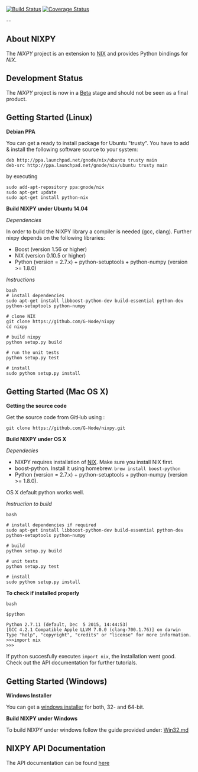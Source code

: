 
[![Build Status](https://travis-ci.org/G-Node/nixpy.png?branch=master)](https://travis-ci.org/G-Node/nixpy)
[![Coverage Status](https://coveralls.io/repos/G-Node/nixpy/badge.png?branch=master)](https://coveralls.io/r/G-Node/nixpy?branch=master)

--

About NIXPY
-------------

The *NIXPY* project is an extension to [NIX](https://github.com/G-Node/nix) and provides Python bindings for *NIX*.

Development Status
------------------

The *NIXPY* project is now in a [Beta](https://github.com/G-Node/nixpy/releases) stage and should not be seen as a final product.

Getting Started (Linux)
-----------------------

**Debian PPA**

You can get a ready to install package for Ubuntu "trusty". You have to add & install the following software source to your system:

```
deb http://ppa.launchpad.net/gnode/nix/ubuntu trusty main 
deb-src http://ppa.launchpad.net/gnode/nix/ubuntu trusty main 
```
by executing 

```
sudo add-apt-repository ppa:gnode/nix
sudo apt-get update
sudo apt-get install python-nix
```

**Build NIXPY under Ubuntu 14.04**

_Dependencies_

In order to build the NIXPY library a compiler is needed (gcc, clang). Further nixpy depends on the following libraries:

- Boost (version 1.56 or higher)
- NIX (version 0.10.5 or higher)
- Python (version = 2.7.x) + python-setuptools + python-numpy (version >= 1.8.0)

_Instructions_

```
bash
# install dependencies
sudo apt-get install libboost-python-dev build-essential python-dev python-setuptools python-numpy

# clone NIX
git clone https://github.com/G-Node/nixpy
cd nixpy

# build nixpy
python setup.py build

# run the unit tests
python setup.py test

# install
sudo python setup.py install
```

Getting Started (Mac OS X)
-------------------------
**Getting the source code**

Get the source code from GitHub using :

`git clone https://github.com/G-Node/nixpy.git`

**Build NIXPY under OS X**

_Dependecies_

- NIXPY requires installation of [NIX](https://github.com/G-Node/nix). Make sure you install NIX first.
- boost-python.
 Install it using homebrew. `brew install boost-python`
- Python (version = 2.7.x) + python-setuptools + python-numpy (version >= 1.8.0). 

OS X default python works well.

_Instruction to build_

```
bash

# install dependencies if required
sudo apt-get install libboost-python-dev build-essential python-dev python-setuptools python-numpy

# build
python setup.py build

# unit tests
python setup.py test

# install 
sudo python setup.py install
```

**To check if installed properly**

```
bash

$python

Python 2.7.11 (default, Dec  5 2015, 14:44:53)
[GCC 4.2.1 Compatible Apple LLVM 7.0.0 (clang-700.1.76)] on darwin
Type "help", "copyright", "credits" or "license" for more information.
>>>import nix
>>>
```

If python succesfully executes `import nix`, the installation went good.
Check out the API documentation for further tutorials. 



Getting Started (Windows)
-------------------------

**Windows Installer**

You can get a [windows installer](https://github.com/G-Node/nixpy/releases) for both, 32- and 64-bit.

**Build NIXPY under Windows**

To build NIXPY under windows follow the guide provided under: [Win32.md](https://github.com/G-Node/nixpy/blob/master/Win32.md)

NIXPY API Documentation
---------------------

The API documentation can be found [here](http://g-node.github.io/nixpy/)
